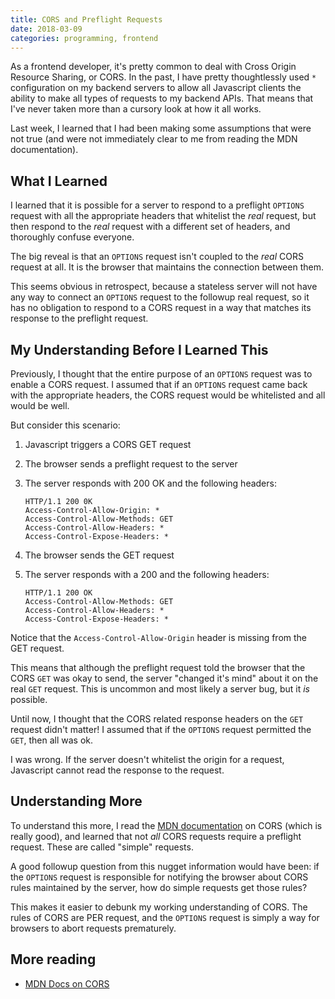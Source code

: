 ```yaml
---
title: CORS and Preflight Requests
date: 2018-03-09
categories: programming, frontend
---
```


As a frontend developer, it's pretty common to deal with Cross Origin Resource Sharing, or CORS.
In the past, I have pretty thoughtlessly used `*` configuration on my backend servers to allow
all Javascript clients the ability to make all types of requests to my backend APIs. That means that
I've never taken more than a cursory look at how it all works.

Last week, I learned that I had been making some assumptions that were not true (and were not
immediately clear to me from reading the MDN documentation).

## What I Learned

I learned that it is possible for a server to respond to a preflight `OPTIONS` request with all the
appropriate headers that whitelist the *real* request, but then respond to the *real* request with
a different set of headers, and thoroughly confuse everyone.

The big reveal is that an `OPTIONS` request isn't coupled to the *real* CORS request at all. It is
the browser that maintains the connection between them.

This seems obvious in retrospect, because a stateless server will not have any way to connect an
`OPTIONS` request to the followup real request, so it has no obligation to respond to a CORS
request in a way that matches its response to the preflight request.

## My Understanding Before I Learned This

Previously, I thought that the entire purpose of an `OPTIONS` request was to enable a CORS request.
I assumed that if an `OPTIONS` request came back with the appropriate headers, the CORS request
would be whitelisted and all would be well.

But consider this scenario:

1. Javascript triggers a CORS GET request
1. The browser sends a preflight request to the server
1. The server responds with 200 OK and the following headers:

    ```http
    HTTP/1.1 200 0K
    Access-Control-Allow-Origin: *
    Access-Control-Allow-Methods: GET
    Access-Control-Allow-Headers: *
    Access-Control-Expose-Headers: *
    ```

1. The browser sends the GET request
1. The server responds with a 200 and the following headers:

    ```http
    HTTP/1.1 200 OK
    Access-Control-Allow-Methods: GET
    Access-Control-Allow-Headers: *
    Access-Control-Expose-Headers: *
    ```

Notice that the `Access-Control-Allow-Origin` header is missing from the GET request.

This means that although the preflight request told the browser that the CORS `GET` was okay
to send, the server "changed it's mind" about it on the real `GET` request. This is uncommon and
most likely a server bug, but it *is* possible.

Until now, I thought that the CORS related response headers on the `GET` request didn't matter!
I assumed that if the `OPTIONS` request permitted the `GET`, then all was ok.

I was wrong. If the server doesn't whitelist the origin for a request, Javascript cannot read the
response to the request.

## Understanding More

To understand this more, I read the [MDN documentation][MDN DOCS] on CORS (which is really good), and learned
that not *all* CORS requests require a preflight request. These are called "simple" requests.

A good followup question from this nugget information would have been: if the `OPTIONS` request is
responsible for notifying the browser about CORS rules maintained by the server, how do simple
requests get those rules?

This makes it easier to debunk my working understanding of CORS. The rules of CORS are PER request,
and the `OPTIONS` request is simply a way for browsers to abort requests prematurely.

## More reading

- [MDN Docs on CORS][MDN DOCS]

[MDN DOCS]: https://developer.mozilla.org/en-US/docs/Web/HTTP/CORS
